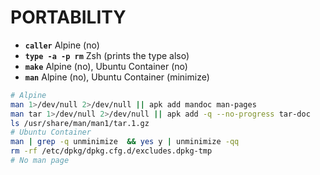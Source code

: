 #  PORTABILITY 

* **`caller`** Alpine (no)
* **`type -a -p rm`** Zsh (prints the type also)
* **`make`** Alpine (no), Ubuntu Container (no)
* **`man`** Alpine (no), Ubuntu Container (minimize)
```bash
# Alpine 
man 1>/dev/null 2>/dev/null || apk add mandoc man-pages
man tar 1>/dev/null 2>/dev/null || apk add -q --no-progress tar-doc
ls /usr/share/man/man1/tar.1.gz
# Ubuntu Container
man | grep -q unminimize  && yes y | unminimize -qq
rm -rf /etc/dpkg/dpkg.cfg.d/excludes.dpkg-tmp
# No man page 
```
